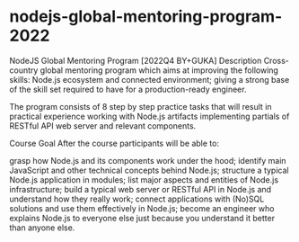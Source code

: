 # nodejs-global-mentoring-program-2022
 NodeJS Global Mentoring Program [2022Q4 BY+GUKA]
Description
Cross-country global mentoring program which aims at improving the following skills: Node.js ecosystem and connected environment; giving a strong base of the skill set required to have for a production-ready engineer.

The program consists of 8 step by step practice tasks that will result in practical experience working with Node.js artifacts implementing partials of RESTful API web server and relevant components.

Course Goal
After the course participants will be able to:

grasp how Node.js and its components work under the hood;
identify main JavaScript and other technical concepts behind Node.js;
structure a typical Node.js application in modules;
list major aspects and entities of Node.js infrastructure;
build a typical web server or RESTful API in Node.js and understand how they really work;
connect applications with (No)SQL solutions and use them effectively in Node.js;
become an engineer who explains Node.js to everyone else just because you understand it better than anyone else.
